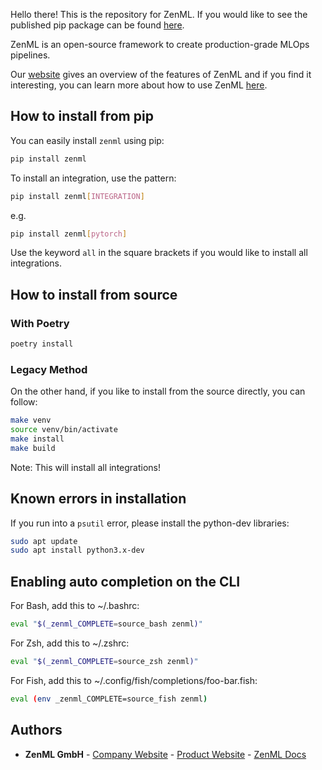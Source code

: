 Hello there! This is the repository for ZenML. If you would like to see the published 
pip package can be found [here](https://pypi.org/project/zenml).

ZenML is an open-source framework to create production-grade MLOps pipelines. 

Our [website](https://zenml.io) gives an overview of the features of ZenML and if you find 
it interesting,  you can learn more about how to use ZenML [here](https://docs.zenml.io).

## How to install from pip

You can easily install `zenml` using pip:
```bash
pip install zenml
```

To install an integration, use the pattern:

```bash
pip install zenml[INTEGRATION]
```

e.g.
```bash
pip install zenml[pytorch]
```

Use the keyword `all` in the square brackets if you would like to install all integrations.

## How to install from source

### With Poetry
```bash
poetry install
```

### Legacy Method
On the other hand, if you like to install from the source directly, you can follow:
```bash
make venv
source venv/bin/activate
make install
make build
```

Note: This will install all integrations!

## Known errors in installation
If you run into a `psutil` error, please install the python-dev libraries:

```bash
sudo apt update
sudo apt install python3.x-dev
```

## Enabling auto completion on the CLI

For Bash, add this to ~/.bashrc:
```bash
eval "$(_zenml_COMPLETE=source_bash zenml)"
```

For Zsh, add this to ~/.zshrc:
```bash
eval "$(_zenml_COMPLETE=source_zsh zenml)"
```

For Fish, add this to ~/.config/fish/completions/foo-bar.fish:
```bash
eval (env _zenml_COMPLETE=source_fish zenml)
```

## Authors

* **ZenML GmbH** - [Company Website](https://zenml.io) - [Product Website](https://zenml.io) - [ZenML Docs](https://docs.zenml.io)
